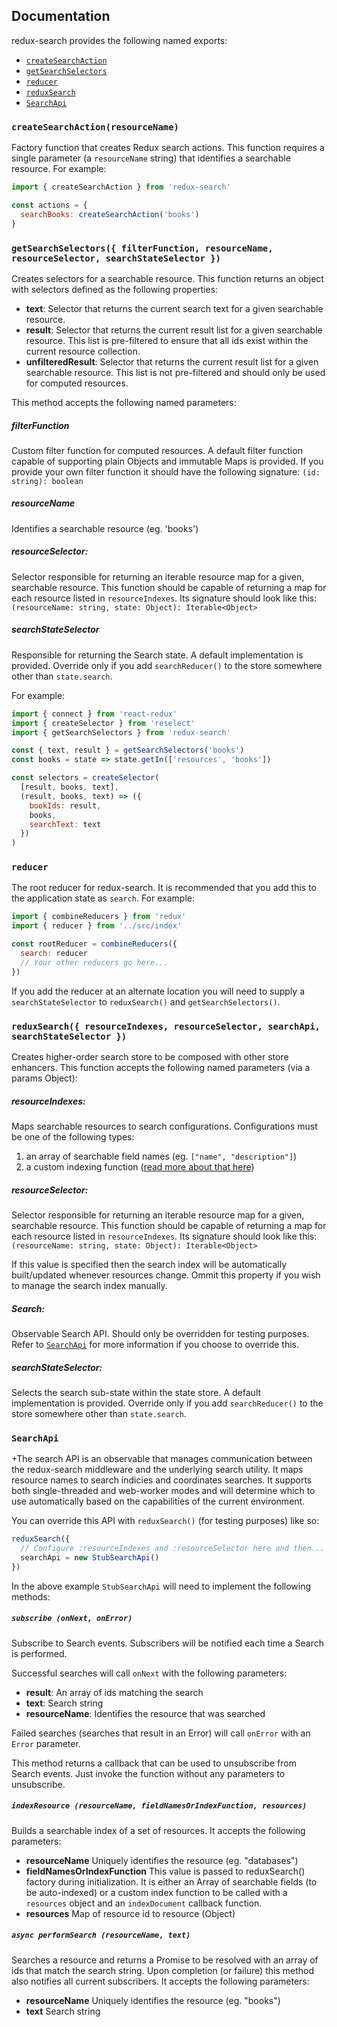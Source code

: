 Documentation
------

redux-search provides the following named exports:

* [`createSearchAction`](#createsearchactionresourcename)
* [`getSearchSelectors`](#getsearchselectors-filterfunction-resourcename-resourceselector-searchstateselector-)
* [`reducer`](#reducer)
* [`reduxSearch`](#reduxsearch-resourceindexes-resourceselector-searchapi-searchstateselector-)
* [`SearchApi`](#searchapi)

### `createSearchAction(resourceName)`
Factory function that creates Redux search actions. This function requires a single parameter (a `resourceName` string) that identifies a searchable resource. For example:

```javascript
import { createSearchAction } from 'redux-search'

const actions = {
  searchBooks: createSearchAction('books')
}
```

### `getSearchSelectors({ filterFunction, resourceName, resourceSelector, searchStateSelector })`

Creates selectors for a searchable resource. This function returns an object with selectors defined as the following properties:

* **text**: Selector that returns the current search text for a given searchable resource.
* **result**: Selector that returns the current result list for a given searchable resource. This list is pre-filtered to ensure that all ids exist within the current resource collection.
* **unfilteredResult**: Selector that returns the current result list for a given searchable resource. This list is not pre-filtered and should only be used for computed resources.

This method accepts the following named parameters:

##### filterFunction

Custom filter function for computed resources. A default filter function capable of supporting plain Objects and immutable Maps is provided. If you provide your own filter function it should have the following signature: `(id: string): boolean`

##### resourceName
Identifies a searchable resource (eg. 'books')

##### resourceSelector:
Selector responsible for returning an iterable resource map for a given, searchable resource. This function should be capable of returning a map for each resource listed in `resourceIndexes`. Its signature should look like this: `(resourceName: string, state: Object): Iterable<Object>`

##### searchStateSelector
Responsible for returning the Search state. A default implementation is provided. Override only if you add `searchReducer()` to the store somewhere other than `state.search`.

For example:

```javascript
import { connect } from 'react-redux'
import { createSelector } from 'reselect'
import { getSearchSelectors } from 'redux-search'

const { text, result } = getSearchSelectors('books')
const books = state => state.getIn(['resources', 'books'])

const selectors = createSelector(
  [result, books, text],
  (result, books, text) => ({
    bookIds: result,
    books,
    searchText: text
  })
)
```

### `reducer`

The root reducer for redux-search. It is recommended that you add this to the application state as `search`. For example:

```javascript
import { combineReducers } from 'redux'
import { reducer } from '../src/index'

const rootReducer = combineReducers({
  search: reducer
  // Your other reducers go here...
})
```

If you add the reducer at an alternate location you will need to supply a `searchStateSelector` to `reduxSearch()` and `getSearchSelectors()`.

### `reduxSearch({ resourceIndexes, resourceSelector, searchApi, searchStateSelector })`
Creates higher-order search store to be composed with other store enhancers.
This function accepts the following named parameters (via a params Object):

##### resourceIndexes:
Maps searchable resources to search configurations. Configurations must be one of the following types:

1. an array of searchable field names (eg. `["name", "description"]`)
2. a custom indexing function ([read more about that here](reduxSearch.md))

##### resourceSelector:
Selector responsible for returning an iterable resource map for a given, searchable resource. This function should be capable of returning a map for each resource listed in `resourceIndexes`. Its signature should look like this: `(resourceName: string, state: Object): Iterable<Object>`

If this value is specified then the search index will be automatically built/updated whenever resources change. Ommit this property if you wish to manage the search index manually.

##### Search:
Observable Search API. Should only be overridden for testing purposes. Refer to [`SearchApi`](#searchapi--workersearchapi) for more information if you choose to override this.

##### searchStateSelector:
Selects the search sub-state within the state store. A default implementation is provided. Override only if you add `searchReducer()` to the store somewhere other than `state.search`.

### `SearchApi`
+The search API is an observable that manages communication between the redux-search middleware and the underlying search utility. It maps resource names to search indicies and coordinates searches. It supports both single-threaded and web-worker modes and will determine which to use automatically based on the capabilities of the current environment.

You can override this API with `reduxSearch()` (for testing purposes) like so:

```javascript
reduxSearch({
  // Configure :resourceIndexes and :resourceSelector here and then...
  searchApi = new StubSearchApi()
})
```

In the above example `StubSearchApi` will need to implement the following methods:

##### `subscribe (onNext, onError)`
Subscribe to Search events. Subscribers will be notified each time a Search is performed.

Successful searches will call `onNext` with the following parameters:
* **result**: An array of ids matching the search
* **text**: Search string
* **resourceName**: Identifies the resource that was searched

Failed searches (searches that result in an Error) will call `onError` with an `Error` parameter.

This method returns a callback that can be used to unsubscribe from Search events. Just invoke the function without any parameters to unsubscribe.

##### `indexResource (resourceName, fieldNamesOrIndexFunction, resources)`
Builds a searchable index of a set of resources. It accepts the following parameters:

* **resourceName** Uniquely identifies the resource (eg. "databases")
* **fieldNamesOrIndexFunction** This value is passed to reduxSearch() factory during initialization. It is either an Array of searchable fields (to be auto-indexed) or a custom index function to be called with a `resources` object and an `indexDocument` callback function.
* **resources** Map of resource id to resource (Object)

##### `async performSearch (resourceName, text)`
Searches a resource and returns a Promise to be resolved with an array of ids that match the search string. Upon completion (or failure) this method also notifies all current subscribers. It accepts the following parameters:

* **resourceName** Uniquely identifies the resource (eg. "books")
* **text** Search string
